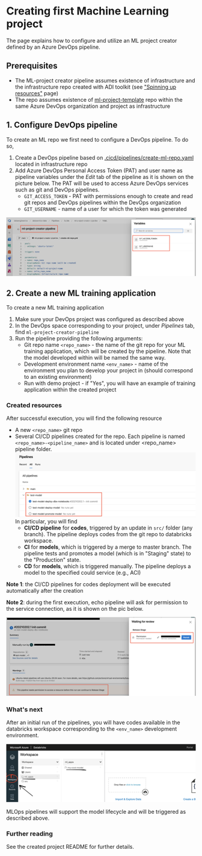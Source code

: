 # Creating first Machine Learning project 

The page explains how to configure and utilize an ML project creator defined by an Azure DevOps pipeline. 

## Prerequisites 

* The ML-project creator pipeline assumes existence of infrastructure and the infrastructure repo created with ADI toolkit (see ["Spinning up resources"](resources-setup.md) page)
* The repo assumes existence of [ml-project-template](https://dev.azure.com/dataengineerics/datasentics-labs/_git/ml-project-template) repo within the same Azure DevOps organization and project as infrastructure

## 1. Configure DevOps pipeline

To create an ML repo we first need to configure a DevOps pipeline. To do so, 

1. Create a DevOps pipeline based on [.cicd/pipelines/create-ml-repo.yaml](create-ml-repo.yaml) located in infrastructure repo
1. Add Azure DevOps Personal Access Token (PAT) and user name as pipeline variables under the *Edit* tab of the pipeline as it is shown on the picture below. The PAT will be used to access Azure DevOps services such as git and DevOps pipelines.
    * `GIT_ACCESS_TOKEN` - PAT with permissions enough to create and read git repos and DevOps pipelines within the DevOps organization
    * `GIT_USERNAME` - name of a user for which the token was generated

![](../images/mlproject_pipeline_vars.png)


## 2. Create a new ML training application

To create a new ML training application

1. Make sure your DevOps project was configured as described above 
1. In the DevOps space corresponding to your project, under *Pipelines* tab, find `ml-project-creator-pipeline`
1. Run the pipeline providing the following arguments:
    * Git repo name `<repo_name>` - the name of the git repo for your ML training application, which will be created by the pipeline. Note that the model developed within will be named the same way.
    * Development environment name `<env_name>` - name of the environment you plan to develop your project in (should correspond to an existing environment)
    * Run with demo project - if "Yes", you will have an example of training application within the created project

### Created resources 

After successful execution, you will find the following resource

* A new `<repo_name>` git repo
* Several CI/CD pipelines created for the repo. Each pipeline is named `<repo_name>-<pipeline_name>` and is located under <repo_name> pipeline folder. ![](../images/mlproject_pipeline_folder.png) In particular, you will find
    * **CI/CD pipeline** for **codes**, triggered by an update in `src/` folder (any branch). The pipeline deploys codes from the git repo to databricks workspace.
    * **CI** for **models**, which is triggered by a merge to master branch. The pipeline tests and promotes a model (which is in "Staging" state) to the "Production" state.
    * **CD** for **models**, which is triggered manually. The pipeline deploys a model to the specified could service (e.g., ACI)


**Note 1**: the CI/CD pipelines for codes deployment will be executed automatically after the creation 

**Note 2**: during the first execution, echo pipeline will ask for permission to the service connection, as it is shown on the pic below.

![](../images/mlproject_permission.png)


### What's next

After an initial run of the pipelines, you will have codes available in the databricks workspace corresponding to the `<env_name>` development environment. 

![](../images/mlproject_dbx_ws.png)

MLOps pipelines will support the model lifecycle and will be triggered as described above.

### Further reading

See the created project README for further details.
